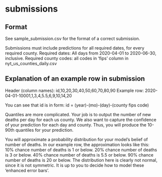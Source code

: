 # submissions

## Format
See sample_submission.csv for the format of a correct submission. 

Submissions must include predictions for all required dates, for every required county.
Required dates: All days from 2020-04-01 to 2020-06-30, inclusive.
Required county codes: all codes in ‘fips’ column in nyt_us_counties_daily.csv

## Explanation of an example row in submission

Header (column names):
id,10,20,30,40,50,60,70,80,90
Example row: 
2020-04-01-10001,1,3,4,5.5,6,9,10,14,20

You can see that id is in form:
id = (year)-(mo)-(day)-(county fips code)

Quantiles are more complicated. 
Your job is to output the number of new deaths per day for each us county. We also want to capture the confidence of your prediction for each day and county. Thus, you will produce the 10-90th quantiles for your prediction. 

You will approximate a probability distribution for your model’s belief of number of deaths. In our example row, the approximation looks like this:
10% chance number of deaths is 1 or below. 
20% chance number of deaths is 3 or below.
40% chance number of deaths is 5.5 or below.
90% chance number of deaths is 20 or below. 
The distribution here is clearly not normal, since it is not symmetric. It is up to you to decide how to model these ‘enhanced error bars’. 
